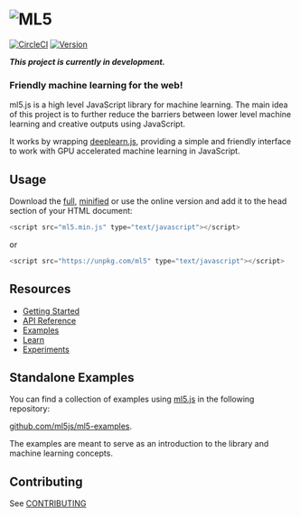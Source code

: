 # ![ML5](https://avatars1.githubusercontent.com/u/36965392?s=200&v=4)

[![CircleCI](https://img.shields.io/circleci/project/github/RedSparr0w/node-csgo-parser.svg?style=flat-square)](https://circleci.com/gh/ITPNYU/ml5) [![Version](https://img.shields.io/npm/v/ml5.svg?style=flat-square)](https://www.npmjs.com/package/ml5)


**_This project is currently in development._**

### Friendly machine learning for the web!

ml5.js is a high level JavaScript library for machine learning. The main idea of this project is to further reduce the barriers between lower level machine learning and creative outputs using JavaScript.

It works by wrapping [deeplearn.js](https://deeplearnjs.org/), providing a simple and friendly interface to work with GPU accelerated machine learning in JavaScript.

## Usage

Download the [full](https://raw.githubusercontent.com/ml5js/ml5-library/master/dist/ml5.js), [minified](https://raw.githubusercontent.com/ml5js/ml5-library/master/dist/ml5.min.js) or use the online version and add it to the head section of your HTML document:

```javascript
<script src="ml5.min.js" type="text/javascript"></script>
```
or 
```javascript
<script src="https://unpkg.com/ml5" type="text/javascript"></script>
```

## Resources

- [Getting Started](https://ml5js.github.io/docs/getting-started.html)
- [API Reference](https://ml5js.github.io/docs/imagenet.html)
- [Examples](https://ml5js.github.io/docs/simple-image-classification-example.html)
- [Learn](https://ml5js.github.io/docs/glossary-statistics.html)
- [Experiments](https://ml5js.github.io/en/experiments.html)

## Standalone Examples

You can find a collection of examples using [ml5.js](https://github.com/ml5js/ml5-library) in the following repository:

[github.com/ml5js/ml5-examples](https://github.com/ml5js/ml5-examples). 

The examples are meant to serve as an introduction to the library and machine learning concepts.

## Contributing

See [CONTRIBUTING](CONTRIBUTING.md)








